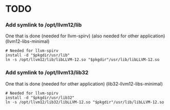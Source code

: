# TODO

### Add symlink to /opt/llvm12/lib

One that is done (needed for llvm-spirv) (also needed for other application) (llvm12-libs-minimal)

    # Needed for llvm-spirv
    install -d "$pkgdir/usr/lib"
    ln -s /opt/llvm12/lib/libLLVM-12.so "$pkgdir"/usr/lib/libLLVM-12.so

### Add symlink to /opt/llvm13/lib32

One that is done (needed for other application) (lib32-llvm12-libs-minimal)

    # Needed for llvm-spirv
    install -d "$pkgdir/usr/lib32"
    ln -s /opt/llvm12/lib32/libLLVM-12.so "$pkgdir"/usr/lib/libLLVM-12.so
